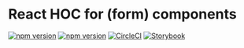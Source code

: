 # React HOC for (form) components

[![npm version](https://badge.fury.io/js/%40nexys%2Freactutils.svg)](https://www.npmjs.com/package/@nexys/reactutils)
[![npm version](https://img.shields.io/npm/v/@nexys/reactutils.svg)](https://www.npmjs.com/package/@nexys/reactutils)
[![CircleCI](https://circleci.com/gh/Nexysweb/react-hoc.svg?style=svg)](https://circleci.com/gh/Nexysweb/react-hoc)
[![Storybook](https://img.shields.io/badge/Storybook-available-FF4785?logo=data)](https://nexysweb.github.io/react-hoc)
